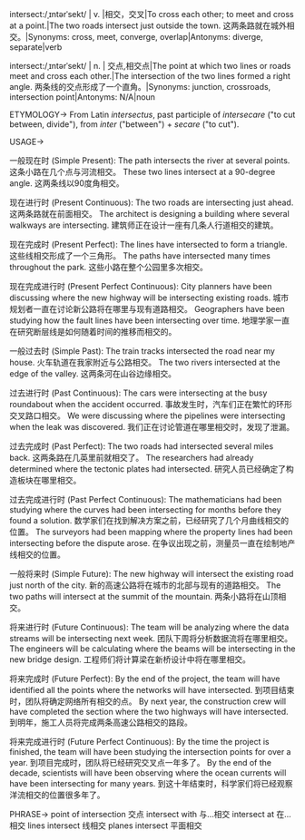intersect:/ˌɪntərˈsekt/ | v. |相交，交叉|To cross each other; to meet and cross at a point.|The two roads intersect just outside the town. 这两条路就在城外相交。|Synonyms: cross, meet, converge, overlap|Antonyms: diverge, separate|verb

intersect:/ˌɪntərˈsekt/ | n. | 交点,相交点|The point at which two lines or roads meet and cross each other.|The intersection of the two lines formed a right angle. 两条线的交点形成了一个直角。|Synonyms: junction, crossroads, intersection point|Antonyms: N/A|noun


ETYMOLOGY->
From Latin *intersectus*, past participle of *intersecare* ("to cut between, divide"), from *inter* ("between") + *secare* ("to cut").

USAGE->

一般现在时 (Simple Present):
The path intersects the river at several points.  这条小路在几个点与河流相交。
These two lines intersect at a 90-degree angle.  这两条线以90度角相交。


现在进行时 (Present Continuous):
The two roads are intersecting just ahead. 这两条路就在前面相交。
The architect is designing a building where several walkways are intersecting.  建筑师正在设计一座有几条人行道相交的建筑。


现在完成时 (Present Perfect):
The lines have intersected to form a triangle.  这些线相交形成了一个三角形。
The paths have intersected many times throughout the park.  这些小路在整个公园里多次相交。


现在完成进行时 (Present Perfect Continuous):
City planners have been discussing where the new highway will be intersecting existing roads.  城市规划者一直在讨论新公路将在哪里与现有道路相交。
Geographers have been studying how the fault lines have been intersecting over time.  地理学家一直在研究断层线是如何随着时间的推移而相交的。


一般过去时 (Simple Past):
The train tracks intersected the road near my house.  火车轨道在我家附近与公路相交。
The two rivers intersected at the edge of the valley.  这两条河在山谷边缘相交。


过去进行时 (Past Continuous):
The cars were intersecting at the busy roundabout when the accident occurred.  事故发生时，汽车们正在繁忙的环形交叉路口相交。
We were discussing where the pipelines were intersecting when the leak was discovered.  我们正在讨论管道在哪里相交时，发现了泄漏。


过去完成时 (Past Perfect):
The two roads had intersected several miles back.  这两条路在几英里前就相交了。
The researchers had already determined where the tectonic plates had intersected.  研究人员已经确定了构造板块在哪里相交。


过去完成进行时 (Past Perfect Continuous):
The mathematicians had been studying where the curves had been intersecting for months before they found a solution.  数学家们在找到解决方案之前，已经研究了几个月曲线相交的位置。
The surveyors had been mapping where the property lines had been intersecting before the dispute arose.  在争议出现之前，测量员一直在绘制地产线相交的位置。


一般将来时 (Simple Future):
The new highway will intersect the existing road just north of the city.  新的高速公路将在城市的北部与现有的道路相交。
The two paths will intersect at the summit of the mountain.  两条小路将在山顶相交。


将来进行时 (Future Continuous):
The team will be analyzing where the data streams will be intersecting next week.  团队下周将分析数据流将在哪里相交。
The engineers will be calculating where the beams will be intersecting in the new bridge design.  工程师们将计算梁在新桥设计中将在哪里相交。


将来完成时 (Future Perfect):
By the end of the project, the team will have identified all the points where the networks will have intersected.  到项目结束时，团队将确定网络所有相交的点。
By next year, the construction crew will have completed the section where the two highways will have intersected.  到明年，施工人员将完成两条高速公路相交的路段。


将来完成进行时 (Future Perfect Continuous):
By the time the project is finished, the team will have been studying the intersection points for over a year.  到项目完成时，团队将已经研究交叉点一年多了。
By the end of the decade, scientists will have been observing where the ocean currents will have been intersecting for many years.  到这十年结束时，科学家们将已经观察洋流相交的位置很多年了。



PHRASE->
point of intersection 交点
intersect with 与...相交
intersect at 在...相交
lines intersect 线相交
planes intersect 平面相交
